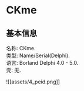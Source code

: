 # CKme

## 基本信息

名称: CKme.  
类型: Name/Serial(Delphi).  
语言: Borland Delphi 4.0 - 5.0.  
壳: 无.

![[assets/4_peid.png]]